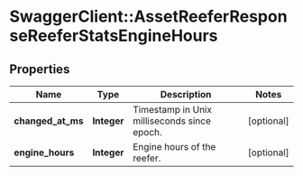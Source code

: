 # SwaggerClient::AssetReeferResponseReeferStatsEngineHours

## Properties
Name | Type | Description | Notes
------------ | ------------- | ------------- | -------------
**changed_at_ms** | **Integer** | Timestamp in Unix milliseconds since epoch. | [optional] 
**engine_hours** | **Integer** | Engine hours of the reefer. | [optional] 


